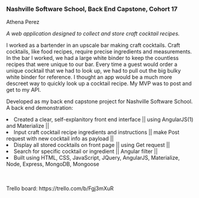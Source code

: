 <h3>Nashville Software School, Back End Capstone, Cohort 17</h3>
Athena Perez

<i>A web application designed to collect and store craft cocktail recipes.</i>

<p>I worked as a bartender in an upscale bar making craft cocktails. Craft cocktails, like food recipes, require precise ingredients and measurements. In the bar I worked, we had a large white binder to keep the countless recipes that were unique to our bar. Every time a guest would order a unique cocktail that we had to look up, we had to pull out the big bulky white binder for reference. I thought an app would be a much more descreet way to quickly look up a cocktail recipe. My MVP was to post and get to my API.</p>


<p>Developed as my back end capstone project for Nashville Software School.
<br>A back end demonstration:
<li>Created a clear, self-explanitory front end interface || using AngularJS(1) and Materialize || </li>
<li>Input craft cocktail recipe ingredients and instructions || make Post request with new cocktail info as payload ||</li>
<li>Display all stored cocktails on front page || using Get request || </li>
<li>Search for specific cocktail or ingredient || Angular filter ||</li>
<li>Built using HTML, CSS, JavaScript, JQuery, AngularJS, Materialize, Node, Express, MongoDB, Mongoose</li>
</p>




<br>
<br>
Trello board: https://trello.com/b/Fgj3mXuR

